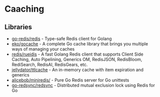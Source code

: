 # Caaching

## Libraries
- [go-redis/redis](https://github.com/go-redis/redis) - Type-safe Redis client for Golang
- [eko/gocache](https://github.com/eko/gocache) -  A complete Go cache library that brings you multiple ways of managing your caches
- [redis/rueidis](https://github.com/redis/rueidis) - A fast Golang Redis client that supports Client Side Caching, Auto Pipelining, Generics OM, RedisJSON, RedisBloom, RediSearch, RedisAI, RedisGears, etc.
- [jellydator/ttlcache](https://github.com/jellydator/ttlcache) - An in-memory cache with item expiration and generics
- [alicebob/miniredis/](https://github.com/alicebob/miniredis/) - Pure Go Redis server for Go unittests
- [go-redsync/redsync](https://github.com/go-redsync/redsync) - Distributed mutual exclusion lock using Redis for Go